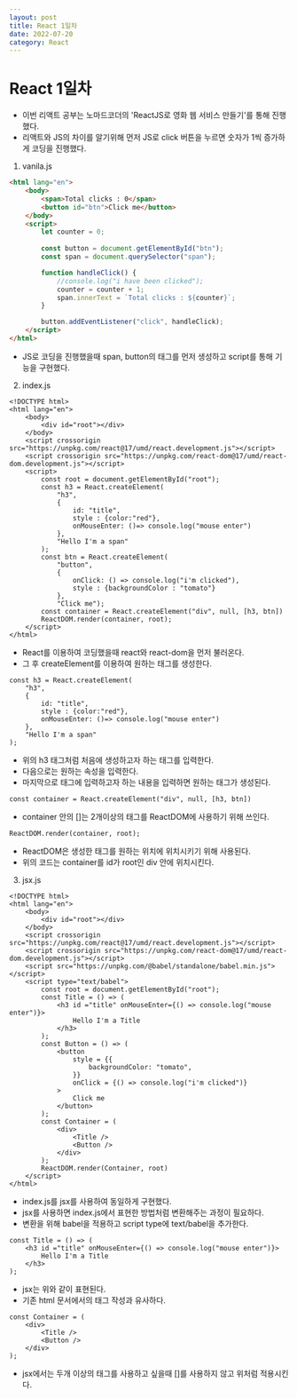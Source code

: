 ```yaml
---
layout: post
title: React 1일차
date: 2022-07-20
category: React
---
```

# React 1일차
- 이번 리액트 공부는 노마드코더의 'ReactJS로 영화 웹 서비스 만들기'를 통해 진행했다.
- 리액트와 JS의 차이를 알기위해 먼저 JS로 click 버튼을 누르면 숫자가 1씩 증가하게 코딩을 진행했다.
1. vanila.js             
```html        
<html lang="en">
    <body>
        <span>Total clicks : 0</span>
        <button id="btn">Click me</button>
    </body>
    <script>
        let counter = 0;
        
        const button = document.getElementById("btn");
        const span = document.querySelector("span");

        function handleClick() {
            //console.log("i have been clicked");
            counter = counter + 1;
            span.innerText = `Total clicks : ${counter}`;
        }

        button.addEventListener("click", handleClick);
    </script>
</html>
```
- JS로 코딩을 진행했을때 span, button의 태그를 먼저 생성하고 script를 통해 기능을 구현했다. 

2. index.js
```
<!DOCTYPE html>
<html lang="en">
    <body>
        <div id="root"></div>
    </body>
    <script crossorigin src="https://unpkg.com/react@17/umd/react.development.js"></script>
    <script crossorigin src="https://unpkg.com/react-dom@17/umd/react-dom.development.js"></script>
    <script>
        const root = document.getElementById("root");
        const h3 = React.createElement(
            "h3", 
            {
                id: "title", 
                style : {color:"red"}, 
                onMouseEnter: ()=> console.log("mouse enter")
            }, 
            "Hello I'm a span"
        ); 
        const btn = React.createElement(
            "button", 
            {
                onClick: () => console.log("i'm clicked"),
                style : {backgroundColor : "tomato"}
            }, 
            "Click me");
        const container = React.createElement("div", null, [h3, btn])
        ReactDOM.render(container, root);    
    </script>
</html>
```
- React를 이용하여 코딩했을때 react와 react-dom을 먼저 불러온다.
- 그 후 createElement를 이용하여 원하는 태그를 생성한다.

```
const h3 = React.createElement(
    "h3", 
    {
        id: "title", 
        style : {color:"red"}, 
        onMouseEnter: ()=> console.log("mouse enter")
    }, 
    "Hello I'm a span"
); 
```
- 위의 h3 태그처럼 처음에 생성하고자 하는 태그를 입력한다.
- 다음으로는 원하는 속성을 입력한다.
- 마지막으로 태그에 입력하고자 하는 내용을 입력하면 원하는 태그가 생성된다.

```
const container = React.createElement("div", null, [h3, btn])
```
- container 안의 []는 2개이상의 태그를 ReactDOM에 사용하기 위해 쓰인다.

```
ReactDOM.render(container, root);   
```
- ReactDOM은 생성한 태그를 원하는 위치에 위치시키기 위해 사용된다.
- 위의 코드는 container를 id가 root인 div 안에 위치시킨다.

3. jsx.js         
```            
<!DOCTYPE html>
<html lang="en">
    <body>
        <div id="root"></div>
    </body>
    <script crossorigin src="https://unpkg.com/react@17/umd/react.development.js"></script>
    <script crossorigin src="https://unpkg.com/react-dom@17/umd/react-dom.development.js"></script>
    <script src="https://unpkg.com/@babel/standalone/babel.min.js"></script>
    <script type="text/babel">
        const root = document.getElementById("root");
        const Title = () => (
            <h3 id ="title" onMouseEnter={() => console.log("mouse enter")}>
                Hello I'm a Title
            </h3>
        );
        const Button = () => (
            <button 
                style = {{
                    backgroundColor: "tomato",
                }} 
                onClick = {() => console.log("i'm clicked")}
            >
                Click me
            </button>
        );
        const Container = (
            <div>
                <Title /> 
                <Button />
            </div>
        );
        ReactDOM.render(Container, root)
    </script>
</html>
```
- index.js를 jsx를 사용하여 동일하게 구현했다.
- jsx를 사용하면 index.js에서 표현한 방법처럼 변환해주는 과정이 필요하다.
- 변환을 위해 babel을 적용하고 script type에 text/babel을 추가한다.

```
const Title = () => (
    <h3 id ="title" onMouseEnter={() => console.log("mouse enter")}>
        Hello I'm a Title
    </h3>
);
```
- jsx는 위와 같이 표현된다.
- 기존 html 문서에서의 태그 작성과 유사하다.

```
const Container = (
    <div>
        <Title /> 
        <Button />
    </div>
);
```
- jsx에서는 두개 이상의 태그를 사용하고 싶을때 []를 사용하지 않고 위처럼 적용시킨다.
